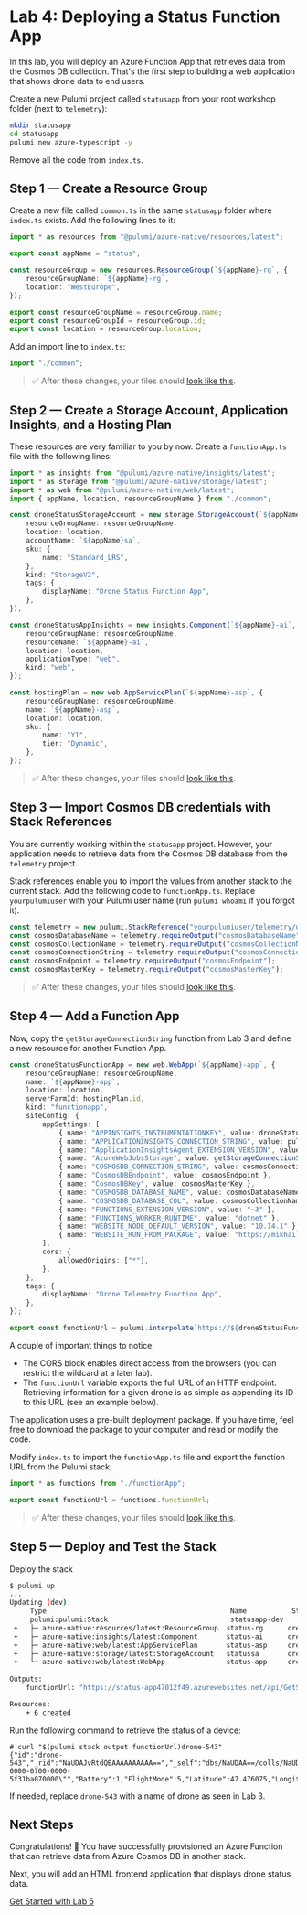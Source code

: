 # Lab 4: Deploying a Status Function App

In this lab, you will deploy an Azure Function App that retrieves data from the Cosmos DB collection. That's the first step to building a web application that shows drone data to end users.

Create a new Pulumi project called `statusapp` from your root workshop folder (next to `telemetry`):

```bash
mkdir statusapp
cd statusapp
pulumi new azure-typescript -y
```

Remove all the code from `index.ts`.

## Step 1 &mdash; Create a Resource Group

Create a new file called `common.ts` in the same `statusapp` folder where `index.ts` exists. Add the following lines to it:

```ts
import * as resources from "@pulumi/azure-native/resources/latest";

export const appName = "status";

const resourceGroup = new resources.ResourceGroup(`${appName}-rg`, {
    resourceGroupName: `${appName}-rg`,
    location: "WestEurope",
});

export const resourceGroupName = resourceGroup.name;
export const resourceGroupId = resourceGroup.id;
export const location = resourceGroup.location;
```

Add an import line to `index.ts`:

```ts
import "./common";
```

> :white_check_mark: After these changes, your files should [look like this](./code/step1).

## Step 2 &mdash; Create a Storage Account, Application Insights, and a Hosting Plan

These resources are very familiar to you by now. Create a `functionApp.ts` file with the following lines:

```ts
import * as insights from "@pulumi/azure-native/insights/latest";
import * as storage from "@pulumi/azure-native/storage/latest";
import * as web from "@pulumi/azure-native/web/latest";
import { appName, location, resourceGroupName } from "./common";

const droneStatusStorageAccount = new storage.StorageAccount(`${appName}sa`, {
    resourceGroupName: resourceGroupName,
    location: location,
    accountName: `${appName}sa`,
    sku: {
        name: "Standard_LRS",
    },
    kind: "StorageV2",
    tags: {
        displayName: "Drone Status Function App",
    },    
});

const droneStatusAppInsights = new insights.Component(`${appName}-ai`, {
    resourceGroupName: resourceGroupName,
    resourceName: `${appName}-ai`,
    location: location,
    applicationType: "web",
    kind: "web",
});

const hostingPlan = new web.AppServicePlan(`${appName}-asp`, {
    resourceGroupName: resourceGroupName,
    name: `${appName}-asp`,
    location: location,
    sku: {
        name: "Y1",
        tier: "Dynamic",
    },
});
```

> :white_check_mark: After these changes, your files should [look like this](./code/step2).

## Step 3 &mdash; Import Cosmos DB credentials with Stack References

You are currently working within the `statusapp` project. However, your application needs to retrieve data from the Cosmos DB database from the `telemetry` project.

Stack references enable you to import the values from another stack to the current stack. Add the following code to `functionApp.ts`. Replace `yourpulumiuser` with your Pulumi user name (run `pulumi whoami` if you forgot it).

```ts
const telemetry = new pulumi.StackReference("yourpulumiuser/telemetry/dev");
const cosmosDatabaseName = telemetry.requireOutput("cosmosDatabaseName");
const cosmosCollectionName = telemetry.requireOutput("cosmosCollectionName");
const cosmosConnectionString = telemetry.requireOutput("cosmosConnectionString");
const cosmosEndpoint = telemetry.requireOutput("cosmosEndpoint");
const cosmosMasterKey = telemetry.requireOutput("cosmosMasterKey");
```

> :white_check_mark: After these changes, your files should [look like this](./code/step3).

## Step 4 &mdash; Add a Function App

Now, copy the `getStorageConnectionString` function from Lab 3 and define a new resource for another Function App.

```ts
const droneStatusFunctionApp = new web.WebApp(`${appName}-app`, {
    resourceGroupName: resourceGroupName,
    name: `${appName}-app`,
    location: location,
    serverFarmId: hostingPlan.id,
    kind: "functionapp",
    siteConfig: {
        appSettings: [
            { name: "APPINSIGHTS_INSTRUMENTATIONKEY", value: droneStatusAppInsights.instrumentationKey },
            { name: "APPLICATIONINSIGHTS_CONNECTION_STRING", value: pulumi.interpolate`InstrumentationKey=${droneStatusAppInsights.instrumentationKey}` },
            { name: "ApplicationInsightsAgent_EXTENSION_VERSION", value: "~2" },
            { name: "AzureWebJobsStorage", value: getStorageConnectionString(droneStatusStorageAccount) },
            { name: "COSMOSDB_CONNECTION_STRING", value: cosmosConnectionString },
            { name: "CosmosDBEndpoint", value: cosmosEndpoint },
            { name: "CosmosDBKey", value: cosmosMasterKey },
            { name: "COSMOSDB_DATABASE_NAME", value: cosmosDatabaseName },
            { name: "COSMOSDB_DATABASE_COL", value: cosmosCollectionName },
            { name: "FUNCTIONS_EXTENSION_VERSION", value: "~3" },            
            { name: "FUNCTIONS_WORKER_RUNTIME", value: "dotnet" },
            { name: "WEBSITE_NODE_DEFAULT_VERSION", value: "10.14.1" },
            { name: "WEBSITE_RUN_FROM_PACKAGE", value: "https://mikhailworkshop.blob.core.windows.net/zips/statusapp.zip" },
        ],
        cors: {
            allowedOrigins: ["*"],
        },
    },
    tags: {
        displayName: "Drone Telemetry Function App",
    },
});

export const functionUrl = pulumi.interpolate`https://${droneStatusFunctionApp.defaultHostName}/api/GetStatusFunction?deviceId=`;
```

A couple of important things to notice:

- The CORS block enables direct access from the browsers (you can restrict the wildcard at a later lab).
- The `functionUrl` variable exports the full URL of an HTTP endpoint. Retrieving information for a given drone is as simple as appending its ID to this URL (see an example below).

The application uses a pre-built deployment package. If you have time, feel free to download the package to your computer and read or modify the code.

Modify `index.ts` to import the `functionApp.ts` file and export the function URL from the Pulumi stack:

```ts
import * as functions from "./functionApp";

export const functionUrl = functions.functionUrl;
```

> :white_check_mark: After these changes, your files should [look like this](./code/step4).

## Step 5 &mdash; Deploy and Test the Stack

Deploy the stack

```bash
$ pulumi up
...
Updating (dev):
     Type                                             Name           Status      
     pulumi:pulumi:Stack                              statusapp-dev              
 +   ├─ azure-native:resources/latest:ResourceGroup  status-rg      created     
 +   ├─ azure-native:insights/latest:Component       status-ai      created     
 +   ├─ azure-native:web/latest:AppServicePlan       status-asp     created     
 +   ├─ azure-native:storage/latest:StorageAccount   statussa       created     
 +   └─ azure-native:web/latest:WebApp               status-app     created   
 
Outputs:
    functionUrl: "https://status-app47012f49.azurewebsites.net/api/GetStatusFunction?deviceId="

Resources:
    + 6 created
```

Run the following command to retrieve the status of a device:

```
# curl "$(pulumi stack output functionUrl)drone-543"          
{"id":"drone-543","_rid":"NaUDAJvRtdQBAAAAAAAAAA==","_self":"dbs/NaUDAA==/colls/NaUDAJvRtdQ=/docs/NaUDAJvRtdQBAAAAAAAAAA==/","_ts":1597094407,"_etag":"\"9100dc32-0000-0700-0000-5f31ba070000\"","Battery":1,"FlightMode":5,"Latitude":47.476075,"Longitude":-122.192026,"Altitude":0,"GyrometerOK":true,"AccelerometerOK":true,"MagnetometerOK":true}%
```

If needed, replace `drone-543` with a name of drone as seen in Lab 3.

## Next Steps

Congratulations! :tada: You have successfully provisioned an Azure Function that can retrieve data from Azure Cosmos DB in another stack.

Next, you will add an HTML frontend application that displays drone status data.

[Get Started with Lab 5](../05-frontend/README.md)